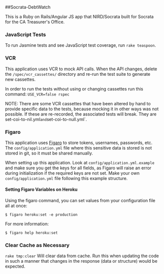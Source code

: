 ##Socrata-DebtWatch

This is a Ruby on Rails/Angular JS app that NIRD/Socrata built for Socrata for the CA Treasurer's Office.


### JavaScript Tests

To run Jasmine tests and see JavaScript test coverage, run `rake teaspoon`.

### VCR

This application uses VCR to mock API calls. When the API changes, delete the `/spec/vcr_cassettes/` directory and re-run the test suite to generate new cassettes.

In order to run the tests without using or changing cassettes run this command:
`USE_VCR=false rspec`

NOTE: There are some VCR cassettes that have been altered by hand to provide specific data to the tests, because mocking it in other ways was not possible. If these are re-recorded, the associated tests will break. They are set-coi-to-nil.yml` and `set-coi-to-null.yml`.

### Figaro

This application uses [Figaro](https://github.com/laserlemon/figaro) to store tokens, usernames, passwords, etc. The `config/application.yml` file where this sensitive data is stored is not stored in git, so it must be shared manually.

When setting up this application. Look at `config/application.yml.example` and make sure you get the keys for all fields, as Figaro will raise an error during initialization if the required keys are not set. Make your own `config/application.yml` file following this example structure.

#### Setting Figaro Variables on Heroku

Using the figaro command, you can set values from your configuration file all at once:

```
$ figaro heroku:set -e production
```

For more information:

```
$ figaro help heroku:set
```
### Clear Cache as Necessary

```rake tmp:clear```
Will clear data from cache. Run this when updating the code in such a manner that changes in the response (data or structure) would be expected.